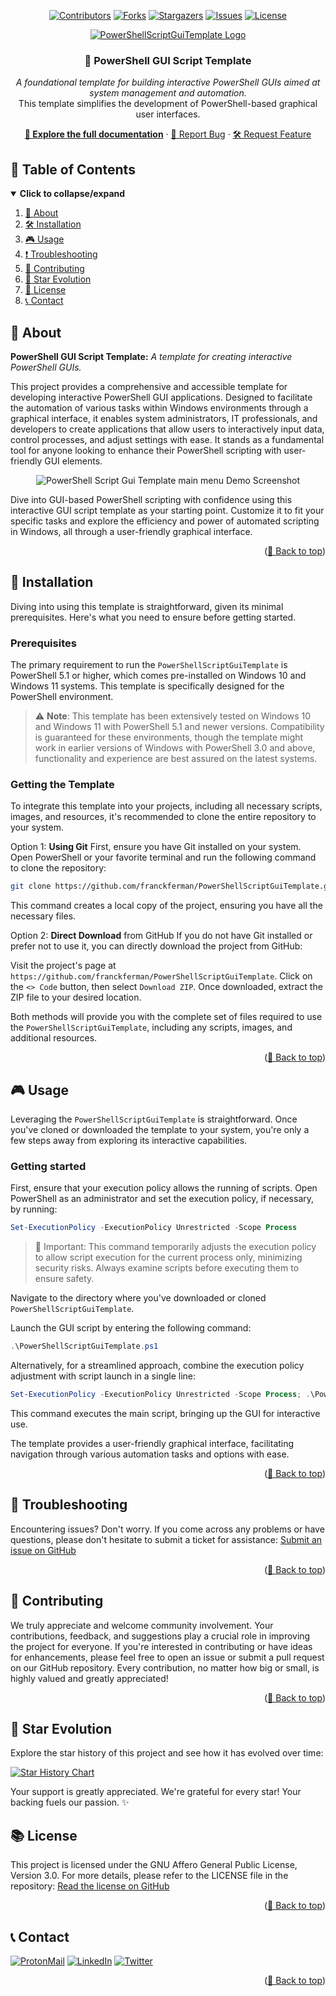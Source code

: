 <div id="top" align="center">

<!-- Shields Header -->
[![Contributors][contributors-shield]](https://github.com/franckferman/PowerShellScriptGuiTemplate/graphs/contributors)
[![Forks][forks-shield]](https://github.com/franckferman/PowerShellScriptGuiTemplate/network/members)
[![Stargazers][stars-shield]](https://github.com/franckferman/PowerShellScriptGuiTemplate/stargazers)
[![Issues][issues-shield]](https://github.com/franckferman/PowerShellScriptGuiTemplate/issues)
[![License][license-shield]](https://github.com/franckferman/PowerShellScriptGuiTemplate/blob/dev/LICENSE)

<!-- Logo -->
<a href="https://github.com/franckferman/PowerShellScriptGuiTemplate">
  <img src="https://raw.githubusercontent.com/franckferman/PowerShellScriptGuiTemplate/dev/docs/github/graphical_resources/Logo-Without_background-PowerShellScriptGuiTemplate.png" alt="PowerShellScriptGuiTemplate Logo" width="auto" height="auto">
</a>

<!-- Title & Tagline -->
<h3 align="center">🔹 PowerShell GUI Script Template</h3>
<p align="center">
    <em>A foundational template for building interactive PowerShell GUIs aimed at system management and automation.</em>
    <br>
     This template simplifies the development of PowerShell-based graphical user interfaces.
</p>

<!-- Links & Demo -->
<p align="center">
    <a href="https://github.com/franckferman/PowerShellScriptGuiTemplate/blob/dev/README.md" class="button-style"><strong>📘 Explore the full documentation</strong></a>
    ·
    <a href="https://github.com/franckferman/PowerShellScriptGuiTemplate/issues">🐞 Report Bug</a>
    ·
    <a href="https://github.com/franckferman/PowerShellScriptGuiTemplate/issues">🛠️ Request Feature</a>
</p>

</div>

## 📜 Table of Contents

<details open>
  <summary><strong>Click to collapse/expand</strong></summary>
  <ol>
    <li><a href="#-about">📖 About</a></li>
    <li><a href="#-installation">🛠️ Installation</a></li>
    <li><a href="#-usage">🎮 Usage</a></li>
    <li><a href="#-troubleshooting">❗ Troubleshooting</a></li>
    <li><a href="#-contributing">🤝 Contributing</a></li>
    <li><a href="#-star-evolution">🌠 Star Evolution</a></li>
    <li><a href="#-license">📜 License</a></li>
    <li><a href="#-contact">📞 Contact</a></li>
  </ol>
</details>

## 📖 About

**PowerShell GUI Script Template:** _A template for creating interactive PowerShell GUIs._

This project provides a comprehensive and accessible template for developing interactive PowerShell GUI applications. Designed to facilitate the automation of various tasks within Windows environments through a graphical interface, it enables system administrators, IT professionals, and developers to create applications that allow users to interactively input data, control processes, and adjust settings with ease. It stands as a fundamental tool for anyone looking to enhance their PowerShell scripting with user-friendly GUI elements.

<p align="center">
  <img src="https://raw.githubusercontent.com/franckferman/PowerShellScriptGuiTemplate/dev/docs/github/graphical_resources/powershell-script-gui-template-main.png" alt="PowerShell Script Gui Template main menu Demo Screenshot" width="auto" height="auto">
</p>

Dive into GUI-based PowerShell scripting with confidence using this interactive GUI script template as your starting point. Customize it to fit your specific tasks and explore the efficiency and power of automated scripting in Windows, all through a user-friendly graphical interface.

<p align="right">(<a href="#top">🔼 Back to top</a>)</p>

## 🚀 Installation

Diving into using this template is straightforward, given its minimal prerequisites. Here's what you need to ensure before getting started.

### Prerequisites

The primary requirement to run the `PowerShellScriptGuiTemplate` is PowerShell 5.1 or higher, which comes pre-installed on Windows 10 and Windows 11 systems. This template is specifically designed for the PowerShell environment.

> ⚠️ **Note**: This template has been extensively tested on Windows 10 and Windows 11 with PowerShell 5.1 and newer versions. Compatibility is guaranteed for these environments, though the template might work in earlier versions of Windows with PowerShell 3.0 and above, functionality and experience are best assured on the latest systems.

### Getting the Template

To integrate this template into your projects, including all necessary scripts, images, and resources, it's recommended to clone the entire repository to your system.

Option 1: **Using Git**
First, ensure you have Git installed on your system. Open PowerShell or your favorite terminal and run the following command to clone the repository:
```bash
git clone https://github.com/franckferman/PowerShellScriptGuiTemplate.git
```

This command creates a local copy of the project, ensuring you have all the necessary files.

Option 2: **Direct Download** from GitHub
If you do not have Git installed or prefer not to use it, you can directly download the project from GitHub:

Visit the project's page at `https://github.com/franckferman/PowerShellScriptGuiTemplate`.
Click on the `<> Code` button, then select `Download ZIP`.
Once downloaded, extract the ZIP file to your desired location.

Both methods will provide you with the complete set of files required to use the `PowerShellScriptGuiTemplate`, including any scripts, images, and additional resources.

<p align="right">(<a href="#top">🔼 Back to top</a>)</p>

## 🎮 Usage

Leveraging the `PowerShellScriptGuiTemplate` is straightforward. Once you've cloned or downloaded the template to your system, you're only a few steps away from exploring its interactive capabilities.

### **Getting started**

First, ensure that your execution policy allows the running of scripts. Open PowerShell as an administrator and set the execution policy, if necessary, by running:
```powershell
Set-ExecutionPolicy -ExecutionPolicy Unrestricted -Scope Process
```

> 🛑 Important: This command temporarily adjusts the execution policy to allow script execution for the current process only, minimizing security risks. Always examine scripts before executing them to ensure safety.

Navigate to the directory where you've downloaded or cloned `PowerShellScriptGuiTemplate`.

Launch the GUI script by entering the following command:
```powershell
.\PowerShellScriptGuiTemplate.ps1
```

Alternatively, for a streamlined approach, combine the execution policy adjustment with script launch in a single line:
```powershell
Set-ExecutionPolicy -ExecutionPolicy Unrestricted -Scope Process; .\PowerShellScriptGuiTemplate.ps1
```

This command executes the main script, bringing up the GUI for interactive use.

The template provides a user-friendly graphical interface, facilitating navigation through various automation tasks and options with ease.

<p align="right">(<a href="#top">🔼 Back to top</a>)</p>

## 🔧 Troubleshooting

Encountering issues? Don't worry. If you come across any problems or have questions, please don't hesitate to submit a ticket for assistance: [Submit an issue on GitHub](https://github.com/franckferman/PowerShellScriptGuiTemplate/issues)

<p align="right">(<a href="#top">🔼 Back to top</a>)</p>

## 🤝 Contributing

We truly appreciate and welcome community involvement. Your contributions, feedback, and suggestions play a crucial role in improving the project for everyone. If you're interested in contributing or have ideas for enhancements, please feel free to open an issue or submit a pull request on our GitHub repository. Every contribution, no matter how big or small, is highly valued and greatly appreciated!

<p align="right">(<a href="#top">🔼 Back to top</a>)</p>

## 🌠 Star Evolution

Explore the star history of this project and see how it has evolved over time:

<a href="https://star-history.com/#franckferman/PowerShellScriptGuiTemplate&Timeline">
  <picture>
    <source media="(prefers-color-scheme: dark)" srcset="https://api.star-history.com/svg?repos=franckferman/PowerShellScriptGuiTemplate&type=Timeline&theme=dark" />
    <img alt="Star History Chart" src="https://api.star-history.com/svg?repos=franckferman/PowerShellScriptGuiTemplate&type=Timeline" />
  </picture>
</a>

Your support is greatly appreciated. We're grateful for every star! Your backing fuels our passion. ✨

## 📚 License

This project is licensed under the GNU Affero General Public License, Version 3.0. For more details, please refer to the LICENSE file in the repository: [Read the license on GitHub](https://github.com/franckferman/PowerShellScriptGuiTemplate/blob/dev/LICENSE)

<p align="right">(<a href="#top">🔼 Back to top</a>)</p>

## 📞 Contact

[![ProtonMail][protonmail-shield]](mailto:contact@franckferman.fr) 
[![LinkedIn][linkedin-shield]](https://www.linkedin.com/in/franckferman)
[![Twitter][twitter-shield]](https://www.twitter.com/franckferman)

<p align="right">(<a href="#top">🔼 Back to top</a>)</p>

<!-- MARKDOWN LINKS & IMAGES -->
<!-- https://www.markdownguide.org/basic-syntax/#reference-style-links -->
[contributors-shield]: https://img.shields.io/github/contributors/franckferman/PowerShellScriptGuiTemplate.svg?style=for-the-badge
[contributors-url]: https://github.com/franckferman/PowerShellScriptGuiTemplate/graphs/contributors
[forks-shield]: https://img.shields.io/github/forks/franckferman/PowerShellScriptGuiTemplate.svg?style=for-the-badge
[forks-url]: https://github.com/franckferman/PowerShellScriptGuiTemplate/network/members
[stars-shield]: https://img.shields.io/github/stars/franckferman/PowerShellScriptGuiTemplate.svg?style=for-the-badge
[stars-url]: https://github.com/franckferman/PowerShellScriptGuiTemplate/stargazers
[issues-shield]: https://img.shields.io/github/issues/franckferman/PowerShellScriptGuiTemplate.svg?style=for-the-badge
[issues-url]: https://github.com/franckferman/PowerShellScriptGuiTemplate/issues
[license-shield]: https://img.shields.io/github/license/franckferman/PowerShellScriptGuiTemplate.svg?style=for-the-badge
[license-url]: https://github.com/franckferman/PowerShellScriptGuiTemplate/blob/dev/LICENSE
[protonmail-shield]: https://img.shields.io/badge/ProtonMail-8B89CC?style=for-the-badge&logo=protonmail&logoColor=blueviolet
[linkedin-shield]: https://img.shields.io/badge/-LinkedIn-black.svg?style=for-the-badge&logo=linkedin&colorB=blue
[twitter-shield]: https://img.shields.io/badge/-Twitter-black.svg?style=for-the-badge&logo=twitter&colorB=blue
